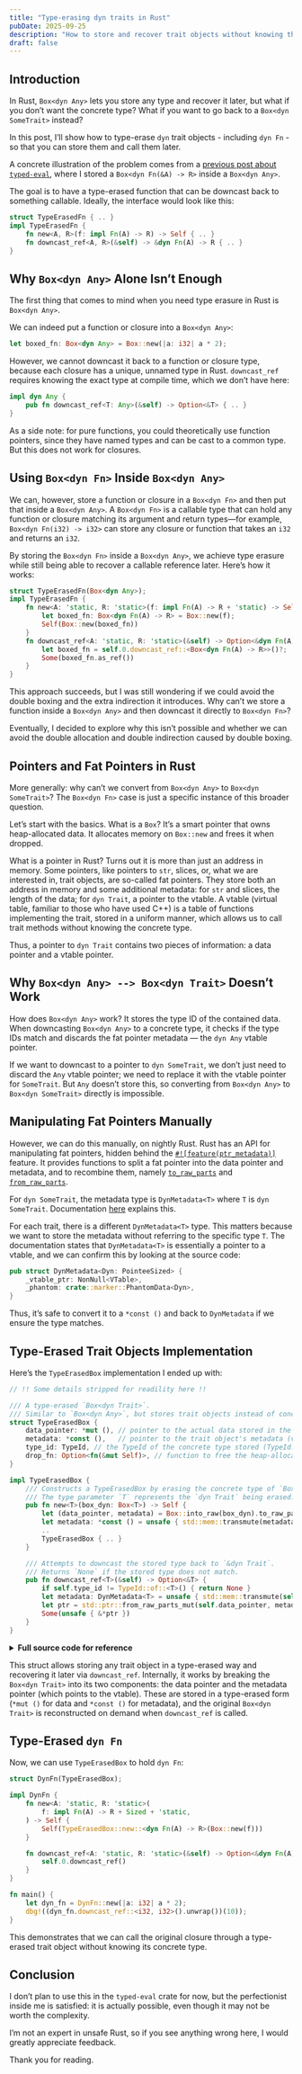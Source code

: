 ```yaml
---
title: "Type-erasing dyn traits in Rust"
pubDate: 2025-09-25
description: "How to store and recover trait objects without knowing their concrete type in Rust"
draft: false
---
```


## Introduction

In Rust, `Box<dyn Any>` lets you store any type and recover it later, but what if you don’t want the concrete type? What if you want to go back to a `Box<dyn SomeTrait>` instead?

In this post, I’ll show how to type-erase `dyn` trait objects - including `dyn Fn` - so that you can store them and call them later.

A concrete illustration of the problem comes from a [previous post about `typed-eval`](../2025-09-23-building-typed-eval), where I stored a `Box<dyn Fn(&A) -> R>` inside a `Box<dyn Any>`.

The goal is to have a type-erased function that can be downcast back to something callable. Ideally, the interface would look like this:

```rs
struct TypeErasedFn { .. }
impl TypeErasedFn {
    fn new<A, R>(f: impl Fn(A) -> R) -> Self { .. }
    fn downcast_ref<A, R>(&self) -> &dyn Fn(A) -> R { .. }
}
```

## Why `Box<dyn Any>` Alone Isn’t Enough

The first thing that comes to mind when you need type erasure in Rust is `Box<dyn Any>`.

We can indeed put a function or closure into a `Box<dyn Any>`:

```rs
let boxed_fn: Box<dyn Any> = Box::new(|a: i32| a * 2);
```

However, we cannot downcast it back to a function or closure type, because each closure has a unique, unnamed type in Rust. `downcast_ref` requires knowing the exact type at compile time, which we don’t have here:

```rs
impl dyn Any {
    pub fn downcast_ref<T: Any>(&self) -> Option<&T> { .. }
}
```

As a side note: for pure functions, you could theoretically use function pointers, since they have named types and can be cast to a common type. But this does not work for closures.

## Using `Box<dyn Fn>` Inside `Box<dyn Any>`

We can, however, store a function or closure in a `Box<dyn Fn>` and then put that inside a `Box<dyn Any>`. A `Box<dyn Fn>` is a callable type that can hold any function or closure matching its argument and return types—for example, `Box<dyn Fn(i32) -> i32>` can store any closure or function that takes an `i32` and returns an `i32`.

By storing the `Box<dyn Fn>` inside a `Box<dyn Any>`, we achieve type erasure while still being able to recover a callable reference later. Here’s how it works:

```rs
struct TypeErasedFn(Box<dyn Any>);
impl TypeErasedFn {
    fn new<A: 'static, R: 'static>(f: impl Fn(A) -> R + 'static) -> Self {
        let boxed_fn: Box<dyn Fn(A) -> R> = Box::new(f);
        Self(Box::new(boxed_fn))
    }
    fn downcast_ref<A: 'static, R: 'static>(&self) -> Option<&dyn Fn(A) -> R> {
        let boxed_fn = self.0.downcast_ref::<Box<dyn Fn(A) -> R>>()?;
        Some(boxed_fn.as_ref())
    }
}
```

This approach succeeds, but I was still wondering if we could avoid the double boxing and the extra indirection it introduces. Why can’t we store a function inside a `Box<dyn Any>` and then downcast it directly to `Box<dyn Fn>`?

Eventually, I decided to explore why this isn’t possible and whether we can avoid the double allocation and double indirection caused by double boxing.

## Pointers and Fat Pointers in Rust

More generally: why can’t we convert from `Box<dyn Any>` to `Box<dyn SomeTrait>`? The `Box<dyn Fn>` case is just a specific instance of this broader question.

Let’s start with the basics. What is a `Box`? It’s a smart pointer that owns heap-allocated data. It allocates memory on `Box::new` and frees it when dropped.

What is a pointer in Rust? Turns out it is more than just an address in memory. Some pointers, like pointers to `str`, slices, or, what we are interested in, trait objects, are so-called fat pointers. They store both an address in memory and some additional metadata: for `str` and slices, the length of the data; for `dyn Trait`, a pointer to the vtable. A vtable (virtual table, familiar to those who have used C++) is a table of functions implementing the trait, stored in a uniform manner, which allows us to call trait methods without knowing the concrete type.

Thus, a pointer to `dyn Trait` contains two pieces of information: a data pointer and a vtable pointer.

## Why `Box<dyn Any> --> Box<dyn Trait>` Doesn’t Work

How does `Box<dyn Any>` work? It stores the type ID of the contained data. When downcasting `Box<dyn Any>` to a concrete type, it checks if the type IDs match and discards the fat pointer metadata — the `dyn Any` vtable pointer.

If we want to downcast to a pointer to `dyn SomeTrait`, we don’t just need to discard the `Any` vtable pointer; we need to replace it with the vtable pointer for `SomeTrait`. But `Any` doesn’t store this, so converting from `Box<dyn Any>` to `Box<dyn SomeTrait>` directly is impossible.

## Manipulating Fat Pointers Manually

However, we can do this manually, on nightly Rust. Rust has an API for manipulating fat pointers, hidden behind the [`#![feature(ptr_metadata)]`](https://github.com/rust-lang/rust/issues/81513) feature. It provides functions to split a fat pointer into the data pointer and metadata, and to recombine them, namely [`to_raw_parts`](https://doc.rust-lang.org/std/primitive.pointer.html#method.to_raw_parts) and [`from_raw_parts`](https://doc.rust-lang.org/std/ptr/fn.from_raw_parts.html).

For `dyn SomeTrait`, the metadata type is `DynMetadata<T>` where `T` is `dyn SomeTrait`. Documentation [here](https://doc.rust-lang.org/std/ptr/trait.Pointee.html#associatedtype.Metadata) explains this.

For each trait, there is a different `DynMetadata<T>` type. This matters because we want to store the metadata without referring to the specific type `T`. The documentation states that `DynMetadata<T>` is essentially a pointer to a vtable, and we can confirm this by looking at the source code:

```rs
pub struct DynMetadata<Dyn: PointeeSized> {
    _vtable_ptr: NonNull<VTable>,
    _phantom: crate::marker::PhantomData<Dyn>,
}
```

Thus, it’s safe to convert it to a `*const ()` and back to `DynMetadata` if we ensure the type matches.

## Type-Erased Trait Objects Implementation

Here’s the `TypeErasedBox` implementation I ended up with:

```rs
// !! Some details stripped for readility here !!

/// A type-erased `Box<dyn Trait>`.
/// Similar to `Box<dyn Any>`, but stores trait objects instead of concrete types.
struct TypeErasedBox {
    data_pointer: *mut (), // pointer to the actual data stored in the box
    metadata: *const (),   // pointer to the trait object's metadata (vtable)
    type_id: TypeId, // the TypeId of the concrete type stored (TypeId::of::<dyn Trait>())
    drop_fn: Option<fn(&mut Self)>, // function to free the heap-allocated memory
}

impl TypeErasedBox {
    /// Constructs a TypeErasedBox by erasing the concrete type of `Box<dyn Trait>`.
    /// The type parameter `T` represents the `dyn Trait` being erased.
    pub fn new<T>(box_dyn: Box<T>) -> Self {
        let (data_pointer, metadata) = Box::into_raw(box_dyn).to_raw_parts();
        let metadata: *const () = unsafe { std::mem::transmute(metadata) };
        ..
        TypeErasedBox { .. }
    }

    /// Attempts to downcast the stored type back to `&dyn Trait`.
    /// Returns `None` if the stored type does not match.
    pub fn downcast_ref<T>(&self) -> Option<&T> {
        if self.type_id != TypeId::of::<T>() { return None }
        let metadata: DynMetadata<T> = unsafe { std::mem::transmute(self.metadata) };
        let ptr = std::ptr::from_raw_parts_mut(self.data_pointer, metadata);
        Some(unsafe { &*ptr })
    }
}
```

<details>
<summary><b>Full source code for reference</b></summary>

```rs
#![feature(ptr_metadata)]

use std::{
    any::TypeId,
    ptr::{DynMetadata, Pointee},
};

/// A type-erased `Box<dyn Trait>`.
/// Similar to `Box<dyn Any>`, but stores trait objects instead of concrete types.
struct TypeErasedBox {
    data_pointer: *mut (), // pointer to the actual data stored in the box
    metadata: *const (),   // pointer to the trait object's metadata (vtable)
    type_id: TypeId, // the TypeId of the concrete type stored (TypeId::of::<dyn Trait>())
    drop_fn: Option<fn(&mut Self)>, // function to free the heap-allocated memory
}

impl Drop for TypeErasedBox {
    fn drop(&mut self) {
        // call the drop function exactly once when the TypeErasedBox is dropped
        if let Some(drop_fn) = self.drop_fn.take() {
            drop_fn(self)
        }
    }
}

impl TypeErasedBox {
    /// Constructs a TypeErasedBox by erasing the concrete type of `Box<dyn Trait>`.
    /// The type parameter `T` represents the `dyn Trait` being erased.
    pub fn new<T>(box_dyn: Box<T>) -> Self
    where
        T: Pointee<Metadata = DynMetadata<T>> + ?Sized + 'static,
    {
        let (data_pointer, metadata) = Box::into_raw(box_dyn).to_raw_parts();

        // SAFETY: Erasing `DynMetadata<T>` into `*const ()`.
        // Invariant: `DynMetadata<T>` is represented as a pointer-sized vtable reference
        // on current compilers. We rely on that representation here (nightly-only `ptr_metadata`).
        // This is an implementation detail and not a stable language guarantee.
        let metadata: *const () = unsafe { std::mem::transmute(metadata) };
        let type_id = TypeId::of::<T>();

        // Reconstructs the original `Box<T>` and drops it safely.
        // Ownership is transferred back to Rust exactly once, ensuring proper memory management.
        fn drop_fn<T>(me: &mut TypeErasedBox)
        where
            T: Pointee<Metadata = DynMetadata<T>> + ?Sized + 'static,
        {
            let ptr = me.as_ptr_impl::<T>();

            // SAFETY: `ptr` was produced by `Box::into_raw` in `new` and is consumed here.
            // We reconstruct the original `Box<T>` exactly once, transferring ownership back to Rust so it is dropped normally.
            let box_dyn = unsafe { Box::from_raw(ptr) };
            drop(box_dyn);
        }

        TypeErasedBox {
            data_pointer,
            metadata,
            type_id,
            drop_fn: Some(drop_fn::<T>),
        }
    }

    /// Attempts to downcast the stored type back to `&dyn Trait`.
    /// Returns `None` if the stored type does not match.
    pub fn downcast_ref<T>(&self) -> Option<&T>
    where
        T: Pointee<Metadata = DynMetadata<T>> + ?Sized + 'static,
    {
        if self.type_id != TypeId::of::<T>() {
            return None;
        }

        let ptr = self.as_ptr_impl::<T>();

        // SAFETY: The reconstructed pointer refers to the unique `Box`
        // owned by this container, so creating a shared reference is valid.
        Some(unsafe { &*ptr })
    }
    // Internal helper that reconstructs a pointer to the stored type.
    // Should only be called when the type matches.
    fn as_ptr_impl<T>(&self) -> *mut T
    where
        T: Pointee<Metadata = DynMetadata<T>> + ?Sized + 'static,
    {
        assert_eq!(self.type_id, TypeId::of::<T>());

        // SAFETY: We are reinterpreting the stored erased metadata as `DynMetadata<T>`.
        // Invariant: `metadata` came from `DynMetadata<T>` in `new`, and we only
        // ever call this for the matching `T`.
        let metadata: DynMetadata<T> =
            unsafe { std::mem::transmute(self.metadata) };

        std::ptr::from_raw_parts_mut(self.data_pointer, metadata)
    }
}
```

</details>

This struct allows storing any trait object in a type-erased way and recovering it later via `downcast_ref`. Internally, it works by breaking the `Box<dyn Trait>` into its two components: the data pointer and the metadata pointer (which points to the vtable). These are stored in a type-erased form (`*mut ()` for data and `*const ()` for metadata), and the original `Box<dyn Trait>` is reconstructed on demand when `downcast_ref` is called.

## Type-Erased `dyn Fn`

Now, we can use `TypeErasedBox` to hold `dyn Fn`:

```rs
struct DynFn(TypeErasedBox);

impl DynFn {
    fn new<A: 'static, R: 'static>(
        f: impl Fn(A) -> R + Sized + 'static,
    ) -> Self {
        Self(TypeErasedBox::new::<dyn Fn(A) -> R>(Box::new(f)))
    }

    fn downcast_ref<A: 'static, R: 'static>(&self) -> Option<&dyn Fn(A) -> R> {
        self.0.downcast_ref()
    }
}

fn main() {
    let dyn_fn = DynFn::new(|a: i32| a * 2);
    dbg!((dyn_fn.downcast_ref::<i32, i32>().unwrap())(10));
}
```

This demonstrates that we can call the original closure through a type-erased trait object without knowing its concrete type.

## Conclusion

I don’t plan to use this in the `typed-eval` crate for now, but the perfectionist inside me is satisfied: it is actually possible, even though it may not be worth the complexity.

I’m not an expert in unsafe Rust, so if you see anything wrong here, I would greatly appreciate feedback.

Thank you for reading.
